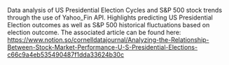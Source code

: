 Data analysis of US Presidential Election Cycles and S&P 500 stock trends through the use of Yahoo_Fin API.
Highlights predicting US Presidential Election outcomes as well as S&P 500 historical fluctuations based on election outcome.
The associated article can be found here: https://www.notion.so/cornelldatajournal/Analyzing-the-Relationship-Between-Stock-Market-Performance-U-S-Presidential-Elections-c66c9a4eb535490487f1dda33624b30c 
